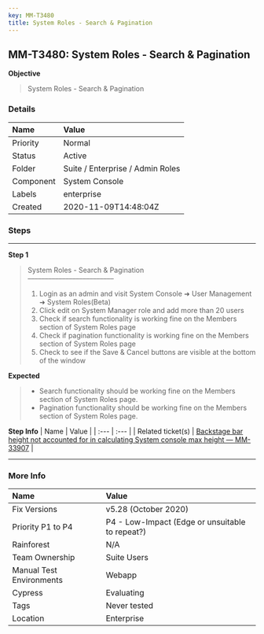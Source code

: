 ```yaml
---
key: MM-T3480
title: System Roles - Search & Pagination
---
```


## MM-T3480: System Roles - Search & Pagination

**Objective**

> <article>System Roles - Search &amp; Pagination</article>

### Details

| Name      | Value                            |
| :-------- | :------------------------------- |
| Priority  | Normal                           |
| Status    | Active                           |
| Folder    | Suite / Enterprise / Admin Roles |
| Component | System Console                   |
| Labels    | enterprise                       |
| Created   | 2020-11-09T14:48:04Z             |

### Steps

<hr/>

**Step 1**

> <article>System Roles - Search &amp; Pagination<br>–––––––––––––––––––––––––<ol><li>Login as an admin and visit System Console ➜ User Management ➜ System Roles(Beta)</li><li>Click edit on System Manager role and add more than 20 users</li><li>Check if search functionality is working fine on the Members section of System Roles page</li><li>Check if pagination functionality is working fine on the Members section of System Roles page</li><li>Check to see if the Save &amp; Cancel buttons are visible at the bottom of the window</li></ol></article>

**Expected**

> <article><ul><li>Search functionality should be working fine on the Members section of System Roles page.</li><li>Pagination functionality should be working fine on the Members section of System Roles page.&nbsp;</li></ul></article>

**Step Info**
| Name | Value |
| :--- | :--- |
| Related ticket(s) | <a href="https://mattermost.atlassian.net/browse/MM-33907">Backstage bar height not accounted for in calculating System console max height — MM-33907</a> |

<hr/>

### More Info

| Name                     | Value                                           |
| :----------------------- | :---------------------------------------------- |
| Fix Versions             | v5.28 (October 2020)                            |
| Priority P1 to P4        | P4 - Low-Impact (Edge or unsuitable to repeat?) |
| Rainforest               | N/A                                             |
| Team Ownership           | Suite Users                                     |
| Manual Test Environments | Webapp                                          |
| Cypress                  | Evaluating                                      |
| Tags                     | Never tested                                    |
| Location                 | Enterprise                                      |
